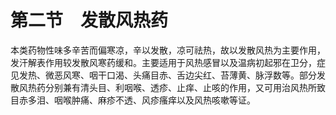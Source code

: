 # 第二节　发散风热药

本类药物性味多辛苦而偏寒凉，辛以发散，凉可祛热，故以发散风热为主要作用，发汗解表作用较发散风寒药缓和。主要适用于风热感冒以及温病初起邪在卫分，症见发热、微恶风寒、咽干口渴、头痛目赤、舌边尖红、苔薄黄、脉浮数等。部分发散风热药分别兼有清头目、利咽喉、透疹、止痒、止咳的作用，又可用治风热所致目赤多泪、咽喉肿痛、麻疹不透、风疹瘙痒以及风热咳嗽等证。